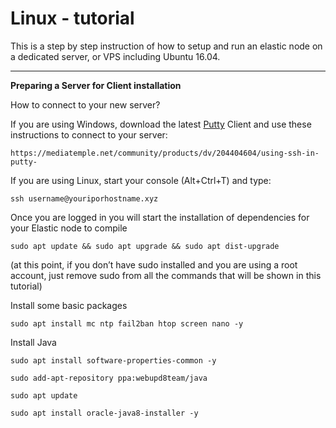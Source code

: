 <!-- TITLE: Linux Tutorial -->
<!-- SUBTITLE: A quick summary of Linux Tutorial -->

# Linux - tutorial
This is a step by step instruction of how to setup and run an elastic node on a dedicated server, or VPS including Ubuntu 16.04.

-----

**Preparing a Server for Client installation**

How to connect to your new server?

<p>If you are using Windows, download the latest <a href="https://www.chiark.greenend.org.uk/~sgtatham/putty/latest.html">Putty</a> Client and use these  instructions to connect to your server:</a> </p>

`https://mediatemple.net/community/products/dv/204404604/using-ssh-in-putty-`

If you are using Linux, start your console (Alt+Ctrl+T) and type:

`ssh username@youriporhostname.xyz`

 Once you are logged in you will start the installation of dependencies for your Elastic node to compile

`sudo apt update && sudo apt upgrade && sudo apt dist-upgrade`

(at this point, if you don’t have sudo installed and you are using a root account, just remove sudo from all the commands that will be shown in this tutorial)

 Install some basic packages
 
 
```text
sudo apt install mc ntp fail2ban htop screen nano -y
```

  Install Java


```text
sudo apt install software-properties-common -y

sudo add-apt-repository ppa:webupd8team/java

sudo apt update

sudo apt install oracle-java8-installer -y
```




